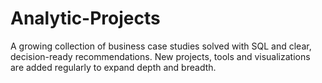# Analytic-Projects
A growing collection of business case studies solved with SQL and clear, decision-ready recommendations. New projects, tools and visualizations are added regularly to expand depth and breadth.

